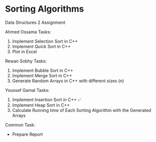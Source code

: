 # Sorting Algorithms
Data Structures 2 Assignment

Ahmed Ossama Tasks:

1. Implement Selection Sort in C++
2. Implement Quick Sort in C++
3. Plot in Excel

Rewan Sobhy Tasks: 

1. Implement Bubble Sort in C++
2. Implement Merge Sort in C++
3. Generate Random Arrays in C++ with different sizes (n)

Youssef Gamal Tasks:

1. Implement Insertion Sort in C++ ✅
2. Implement Heap Sort in C++
3. Calculate Running time of Each Sorting Algorithm with the Generated Arrays

Common Task:

- Prepare Report

